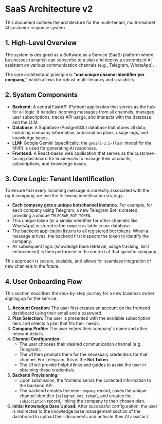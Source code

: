 # SaaS Architecture v2

This document outlines the architecture for the multi-tenant, multi-channel AI customer response system.

## 1. High-Level Overview

The system is designed as a Software as a Service (SaaS) platform where businesses (tenants) can subscribe to a plan and deploy a customized AI assistant on various communication channels (e.g., Telegram, WhatsApp).

The core architectural principle is **"one unique channel identifier per company,"** which allows for robust multi-tenancy and scalability.

## 2. System Components

-   **Backend:** A central FastAPI (Python) application that serves as the hub for all logic. It handles incoming messages from all channels, manages user subscriptions, tracks API usage, and interacts with the database and the LLM.
-   **Database:** A Supabase (PostgreSQL) database that stores all data, including company information, subscription plans, usage logs, and knowledge bases.
-   **LLM:** Google Gemini (specifically, the `gemini-1.5-flash` model for the MVP) is used for generating AI responses.
-   **Frontend:** A React-based web application that serves as the customer-facing dashboard for businesses to manage their accounts, subscriptions, and knowledge bases.

## 3. Core Logic: Tenant Identification

To ensure that every incoming message is correctly associated with the right company, we use the following identification strategy:

-   **Each company gets a unique bot/channel instance.** For example, for each company using Telegram, a new Telegram Bot is created, providing a unique `TELEGRAM_BOT_TOKEN`.
-   This unique token (or a similar identifier for other channels like WhatsApp) is stored in the `companies` table in our database.
-   The backend application listens to all registered bot tokens. When a message arrives, the backend first inspects the token to identify the company.
-   All subsequent logic (knowledge base retrieval, usage tracking, limit enforcement) is then performed in the context of that specific company.

This approach is secure, scalable, and allows for seamless integration of new channels in the future.

## 4. User Onboarding Flow

This section describes the step-by-step journey for a new business owner signing up for the service.

1.  **Account Creation:** The user first creates an account on the frontend dashboard using their email and a password.
2.  **Plan Selection:** The user is presented with the available subscription tiers and selects a plan that fits their needs.
3.  **Company Profile:** The user enters their company's name and other relevant details.
4.  **Channel Configuration:**
    -   The user chooses their desired communication channel (e.g., Telegram).
    -   The UI then prompts them for the necessary credentials for that channel. For Telegram, this is the **Bot Token**.
    -   The UI will provide helpful links and guides to assist the user in obtaining these credentials.
5.  **Backend Provisioning:**
    -   Upon submission, the frontend sends the collected information to the backend API.
    -   The backend creates the new `company` record, saves the unique channel identifier (`telegram_bot_token`), and creates the `subscription` record, linking the company to their chosen plan.
6.  **Initial Knowledge Base Upload:** After successful configuration, the user is redirected to the knowledge base management section of the dashboard to upload their documents and activate their AI assistant.
